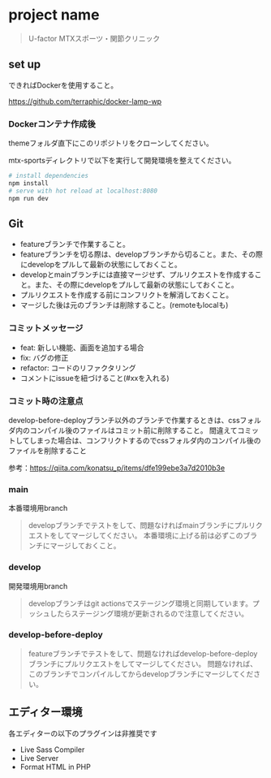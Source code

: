 # project name
> U-factor MTXスポーツ・関節クリニック

## set up
できればDockerを使用すること。

https://github.com/terraphic/docker-lamp-wp
### Dockerコンテナ作成後
themeフォルダ直下にこのリポジトリをクローンしてください。

mtx-sportsディレクトリで以下を実行して開発環境を整えてください。
```bash
# install dependencies
npm install
# serve with hot reload at localhost:8080
npm run dev
```
## Git
- featureブランチで作業すること。
- featureブランチを切る際は、developブランチから切ること。また、その際にdevelopをプルして最新の状態にしておくこと。
- developとmainブランチには直接マージせず、プルリクエストを作成すること。また、その際にdevelopをプルして最新の状態にしておくこと。
- プルリクエストを作成する前にコンフリクトを解消しておくこと。
- マージした後は元のブランチは削除すること。(remoteもlocalも) 
### コミットメッセージ
- feat: 新しい機能、画面を追加する場合
- fix: バグの修正
- refactor: コードのリファクタリング
- コメントにissueを紐づけること(#xxを入れる)

### コミット時の注意点
develop-before-deployブランチ以外のブランチで作業するときは、cssフォルダ内のコンパイル後のファイルはコミット前に削除すること。
間違えてコミットしてしまった場合は、コンフリクトするのでcssフォルダ内のコンパイル後のファイルを削除すること

参考：https://qiita.com/konatsu_p/items/dfe199ebe3a7d2010b3e
### main
本番環境用branch
> developブランチでテストをして、問題なければmainブランチにプルリクエストをしてマージしてください。
> 本番環境に上げる前は必ずこのブランチにマージしておくこと。
### develop
開発環境用branch
> developブランチはgit actionsでステージング環境と同期しています。プッシュしたらステージング環境が更新されるので注意してください。
### develop-before-deploy
> featureブランチでテストをして、問題なければdevelop-before-deployブランチにプルリクエストをしてマージしてください。
> 問題なければ、このブランチでコンパイルしてからdevelopブランチにマージしてください。

## エディター環境
各エディターの以下のプラグインは非推奨です
- Live Sass Compiler
- Live Server
- Format HTML in PHP
